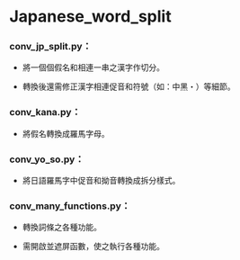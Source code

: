 # Japanese_word_split

### conv_jp_split.py：

- 將一個個假名和相連一串之漢字作切分。

- 轉換後還需修正漢字相連促音和符號（如：中黑・）等細節。

### conv_kana.py：

- 將假名轉換成羅馬字母。

### conv_yo_so.py：

- 將日語羅馬字中促音和拗音轉換成拆分樣式。

### conv_many_functions.py：

- 轉換詞條之各種功能。

- 需開啟並遮屏函數，使之執行各種功能。
